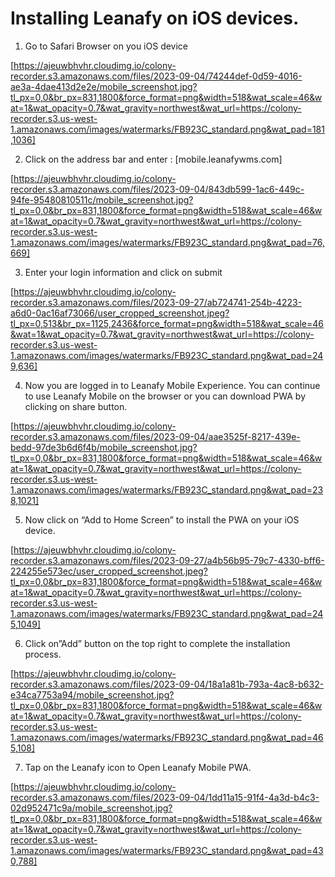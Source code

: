 # Installing Leanafy on iOS devices.

1. Go to Safari Browser on you iOS device

[https://ajeuwbhvhr.cloudimg.io/colony-recorder.s3.amazonaws.com/files/2023-09-04/74244def-0d59-4016-ae3a-4dae413d2e2e/mobile_screenshot.jpg?tl_px=0,0&br_px=831,1800&force_format=png&width=518&wat_scale=46&wat=1&wat_opacity=0.7&wat_gravity=northwest&wat_url=https://colony-recorder.s3.us-west-1.amazonaws.com/images/watermarks/FB923C_standard.png&wat_pad=181,1036]


2. Click on the address bar and enter : [mobile.leanafywms.com]

[https://ajeuwbhvhr.cloudimg.io/colony-recorder.s3.amazonaws.com/files/2023-09-04/843db599-1ac6-449c-94fe-95480810511c/mobile_screenshot.jpg?tl_px=0,0&br_px=831,1800&force_format=png&width=518&wat_scale=46&wat=1&wat_opacity=0.7&wat_gravity=northwest&wat_url=https://colony-recorder.s3.us-west-1.amazonaws.com/images/watermarks/FB923C_standard.png&wat_pad=76,669]


3. Enter your login information and click on submit

[https://ajeuwbhvhr.cloudimg.io/colony-recorder.s3.amazonaws.com/files/2023-09-27/ab724741-254b-4223-a6d0-0ac16af73066/user_cropped_screenshot.jpeg?tl_px=0,513&br_px=1125,2436&force_format=png&width=518&wat_scale=46&wat=1&wat_opacity=0.7&wat_gravity=northwest&wat_url=https://colony-recorder.s3.us-west-1.amazonaws.com/images/watermarks/FB923C_standard.png&wat_pad=249,636]


4. Now you are logged in to Leanafy Mobile Experience. You can continue to use Leanafy Mobile on the browser or you can download PWA by clicking on share button.

[https://ajeuwbhvhr.cloudimg.io/colony-recorder.s3.amazonaws.com/files/2023-09-04/aae3525f-8217-439e-bedd-97de3b6d6f4b/mobile_screenshot.jpg?tl_px=0,0&br_px=831,1800&force_format=png&width=518&wat_scale=46&wat=1&wat_opacity=0.7&wat_gravity=northwest&wat_url=https://colony-recorder.s3.us-west-1.amazonaws.com/images/watermarks/FB923C_standard.png&wat_pad=238,1021]


5. Now click on “Add to Home Screen” to install the PWA on your iOS device. 

[https://ajeuwbhvhr.cloudimg.io/colony-recorder.s3.amazonaws.com/files/2023-09-27/a4b56b95-79c7-4330-bff6-224255e573ec/user_cropped_screenshot.jpeg?tl_px=0,0&br_px=831,1800&force_format=png&width=518&wat_scale=46&wat=1&wat_opacity=0.7&wat_gravity=northwest&wat_url=https://colony-recorder.s3.us-west-1.amazonaws.com/images/watermarks/FB923C_standard.png&wat_pad=245,1049]


6. Click on”Add” button on the top right to complete the installation process. 

[https://ajeuwbhvhr.cloudimg.io/colony-recorder.s3.amazonaws.com/files/2023-09-04/18a1a81b-793a-4ac8-b632-e34ca7753a94/mobile_screenshot.jpg?tl_px=0,0&br_px=831,1800&force_format=png&width=518&wat_scale=46&wat=1&wat_opacity=0.7&wat_gravity=northwest&wat_url=https://colony-recorder.s3.us-west-1.amazonaws.com/images/watermarks/FB923C_standard.png&wat_pad=465,108]


7. Tap on the Leanafy icon to Open Leanafy Mobile PWA.

[https://ajeuwbhvhr.cloudimg.io/colony-recorder.s3.amazonaws.com/files/2023-09-04/1dd11a15-91f4-4a3d-b4c3-02d952471c9a/mobile_screenshot.jpg?tl_px=0,0&br_px=831,1800&force_format=png&width=518&wat_scale=46&wat=1&wat_opacity=0.7&wat_gravity=northwest&wat_url=https://colony-recorder.s3.us-west-1.amazonaws.com/images/watermarks/FB923C_standard.png&wat_pad=430,788]